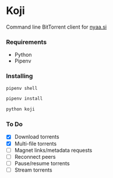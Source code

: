 # Koji
Command line BitTorrent client for [nyaa.si](https://nyaa.si/)

### Requirements
* Python
* Pipenv

### Installing
```sh
pipenv shell

pipenv install

python koji
```

### To Do
* [x] Download torrents
* [x] Multi-file torrents
* [ ] Magnet links/metadata requests
* [ ] Reconnect peers
* [ ] Pause/resume torrents
* [ ] Stream torrents

